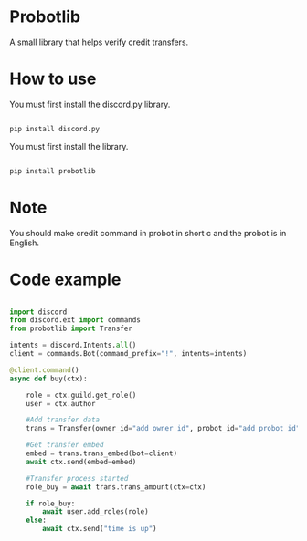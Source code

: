 # Probotlib

A small library that helps verify credit transfers.

# How to use

You must first install the discord.py library.

```sh

pip install discord.py

```

You must first install the library.

```sh

pip install probotlib

```
# Note

You should make credit command in probot in short c and the probot is in English.

# Code example

```py

import discord
from discord.ext import commands
from probotlib import Transfer

intents = discord.Intents.all()
client = commands.Bot(command_prefix="!", intents=intents)

@client.command()
async def buy(ctx):

    role = ctx.guild.get_role() 
    user = ctx.author

    #Add transfer data
    trans = Transfer(owner_id="add owner id", probot_id="add probot id", amount="add amount", server_id="add server id")

    #Get transfer embed 
    embed = trans.trans_embed(bot=client)
    await ctx.send(embed=embed)

    #Transfer process started
    role_buy = await trans.trans_amount(ctx=ctx)

    if role_buy:
        await user.add_roles(role)
    else:
        await ctx.send("time is up")

```